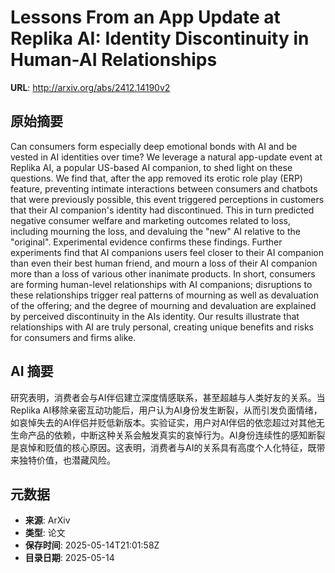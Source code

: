 # Lessons From an App Update at Replika AI: Identity Discontinuity in Human-AI Relationships

**URL**: http://arxiv.org/abs/2412.14190v2

## 原始摘要

Can consumers form especially deep emotional bonds with AI and be vested in
AI identities over time? We leverage a natural app-update event at Replika AI,
a popular US-based AI companion, to shed light on these questions. We find
that, after the app removed its erotic role play (ERP) feature, preventing
intimate interactions between consumers and chatbots that were previously
possible, this event triggered perceptions in customers that their AI
companion's identity had discontinued. This in turn predicted negative consumer
welfare and marketing outcomes related to loss, including mourning the loss,
and devaluing the "new" AI relative to the "original". Experimental evidence
confirms these findings. Further experiments find that AI companions users feel
closer to their AI companion than even their best human friend, and mourn a
loss of their AI companion more than a loss of various other inanimate
products. In short, consumers are forming human-level relationships with AI
companions; disruptions to these relationships trigger real patterns of
mourning as well as devaluation of the offering; and the degree of mourning and
devaluation are explained by perceived discontinuity in the AIs identity. Our
results illustrate that relationships with AI are truly personal, creating
unique benefits and risks for consumers and firms alike.


## AI 摘要

研究表明，消费者会与AI伴侣建立深度情感联系，甚至超越与人类好友的关系。当Replika AI移除亲密互动功能后，用户认为AI身份发生断裂，从而引发负面情绪，如哀悼失去的AI伴侣并贬低新版本。实验证实，用户对AI伴侣的依恋超过对其他无生命产品的依赖，中断这种关系会触发真实的哀悼行为。AI身份连续性的感知断裂是哀悼和贬值的核心原因。这表明，消费者与AI的关系具有高度个人化特征，既带来独特价值，也潜藏风险。

## 元数据

- **来源**: ArXiv
- **类型**: 论文
- **保存时间**: 2025-05-14T21:01:58Z
- **目录日期**: 2025-05-14

